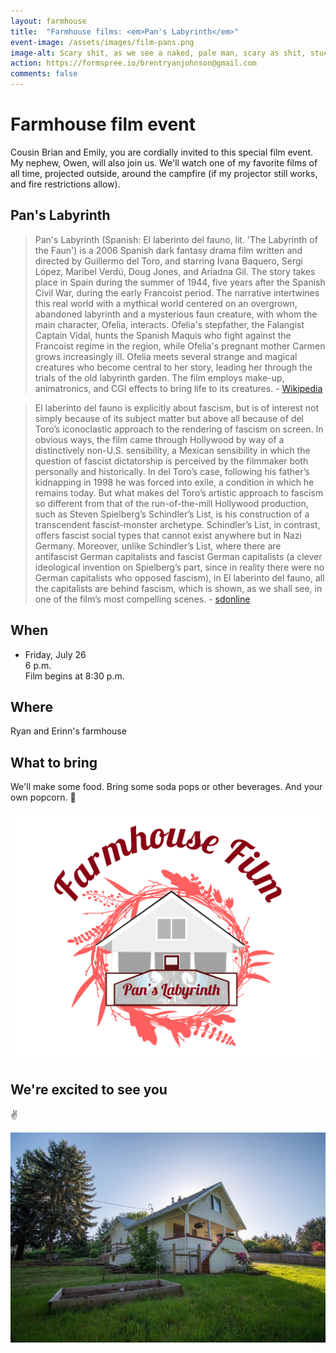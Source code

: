 ```yaml
---
layout: farmhouse
title:  "Farmhouse films: <em>Pan's Labyrinth</em>"
event-image: /assets/images/film-pans.png
image-alt: Scary shit, as we see a naked, pale man, scary as shit, stuck to the bottom of our screen
action: https://formspree.io/brentryanjohnson@gmail.com
comments: false
---
```


# Farmhouse film event

Cousin Brian and Emily, you are cordially invited to this special film event. My nephew, Owen, will also join us. We'll watch one of my favorite films of all time, projected outside, around the campfire (if my projector still works, and fire restrictions allow).

## Pan's Labyrinth

> Pan's Labyrinth (Spanish: El laberinto del fauno, lit. 'The Labyrinth of the Faun') is a 2006 Spanish dark fantasy drama film written and directed by Guillermo del Toro, and starring Ivana Baquero, Sergi López, Maribel Verdú, Doug Jones, and Ariadna Gil. The story takes place in Spain during the summer of 1944, five years after the Spanish Civil War, during the early Francoist period. The narrative intertwines this real world with a mythical world centered on an overgrown, abandoned labyrinth and a mysterious faun creature, with whom the main character, Ofelia, interacts. Ofelia's stepfather, the Falangist Captain Vidal, hunts the Spanish Maquis who fight against the Francoist regime in the region, while Ofelia's pregnant mother Carmen grows increasingly ill. Ofelia meets several strange and magical creatures who become central to her story, leading her through the trials of the old labyrinth garden. The film employs make-up, animatronics, and CGI effects to bring life to its creatures. - [Wikipedia](https://en.wikipedia.org/wiki/Pan's_Labyrinth)

> El laberinto del fauno is explicitly about fascism, but is of interest not simply because of its subject matter but above all because of del Toro’s iconoclastic approach to the rendering of fascism on screen. In obvious ways, the film came through Hollywood by way of a distinctively non-U.S. sensibility, a Mexican sensibility in which the question of fascist dictatorship is perceived by the filmmaker both personally and historically. In del Toro’s case, following his father’s kidnapping in 1998 he was forced into exile, a condition in which he remains today. But what makes del Toro’s artistic approach to fascism so different from that of the run-of-the-mill Hollywood production, such as Steven Spielberg’s Schindler’s List, is his construction of a transcendent fascist-monster archetype. Schindler’s List, in contrast, offers fascist social types that cannot exist anywhere but in Nazi Germany. Moreover, unlike Schindler’s List, where there are antifascist German capitalists and fascist German capitalists (a clever ideological invention on Spielberg’s part, since in reality there were no German capitalists who opposed fascism), in El laberinto del fauno, all the capitalists are behind fascism, which is shown, as we shall see, in one of the film’s most compelling scenes. - [sdonline](http://sdonline.org/47/the-antifascist-aesthetics-of-pan%E2%80%99s-labyrinth/)

## When

- Friday, July 26<br>
6 p.m.<br>
Film begins at 8:30 p.m.

## Where
Ryan and Erinn's farmhouse

## What to bring
We'll make some food. Bring some soda pops or other beverages. And your own popcorn. 🍿

![The Farmhouse Warming with the farmhouse logo, a botanical theme](/assets/images/the-farmhouse-invite-film-pans.png)

## We're excited to see you

✌️

![The Farmhouse in the gloaming](/assets/images/farmhouse.jpg)